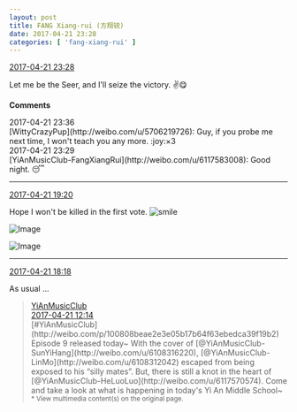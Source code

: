 ```yaml
---
layout: post
title: FANG Xiang-rui (方翔锐)
date: 2017-04-21 23:28
categories: [ 'fang-xiang-rui' ]
---
```


<div class="weibo-info">
  <a href="http://weibo.com/6117583008/EFyo3mY43">2017-04-21 23:28</a>
</div>

Let me be the Seer, and I'll seize the victory. :v::yum:

<!-- more -->

**Comments**

<div class="weibo-info">2017-04-21 23:36</div>
[WittyCrazyPup](http://weibo.com/u/5706219726): Guy, if you probe me next time, I won't teach you any more. :joy:×3

<div class="weibo-info">2017-04-21 23:29</div>
[YiAnMusicClub-FangXiangRui](http://weibo.com/u/6117583008): Good night. 😴

---

<div class="weibo-info">
  <a href="http://weibo.com/6117583008/EFyNxE6Fy">2017-04-21 19:20</a>
</div>

Hope I won't be killed in the first vote. ![smile](http://img.t.sinajs.cn/t4/appstyle/expression/ext/normal/5c/huanglianwx_org.gif)

![Image](https://wx1.sinaimg.cn/mw690/006G0KNGgy1feuiqnkxp4j30qo0zkwk8.jpg)

![Image](https://wx2.sinaimg.cn/mw690/006G0KNGgy1feuiqfapg2j30qo0zjgpo.jpg)

---

<div class="weibo-info">
  <a href="http://weibo.com/6117583008/EFyo3mY43">2017-04-21 18:18</a>
</div>

As usual …

> <div class="weibo-post-name">
>   <a href="http://weibo.com/u/6094546964">YiAnMusicClub</a>
> </div>
> <div class="weibo-info">
>   <a href="http://weibo.com/6094546964/EFw0j4RVY">2017-04-21 12:14</a>
> </div>
> [#YiAnMusicClub](http://weibo.com/p/100808beae2e3e05b17b64f63ebedca39f19b2) Episode 9 released today~ With the cover of [@YiAnMusicClub-SunYiHang](http://weibo.com/u/6108316220), [@YiAnMusicClub-LinMo](http://weibo.com/u/6108312042) escaped from being exposed to his “silly mates”. But, there is still a knot in the heart of [@YiAnMusicClub-HeLuoLuo](http://weibo.com/u/6117570574). Come and take a look at what is happening in today's Yi An Middle School~  
> <small>* View multimedia content(s) on the original page.</small>
